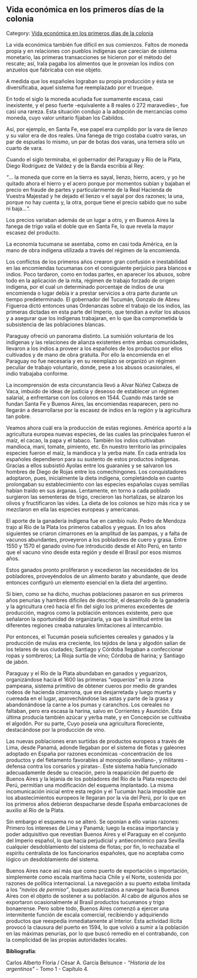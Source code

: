 ## Vida económica en los primeros días de la colonia

Category: [Vida económica en los primeros días de la colonia](http://descubrircorrientes.com.ar/2012/index.php/3211-historia-desde-el-origen-hasta-1814/tierra-argentina-1492-1588/el-adelantado-juan-ortiz-de-zarate/vida-social-y-economica/vida-economica-en-los-primeros-dias-de-la-colonia)

La vida económica también fue difícil en sus comienzos. Faltos de moneda propia y en relaciones con pueblos indígenas que carecían de sistema monetario, las primeras transacciones se hicieron por el método del rescate; así, Irala pagaba los alimentos que le proveían los indios con anzuelos que fabricaba con ese objeto.

A medida que los españoles lograban su propia producción y ésta se diversificaba, aquel sistema fue reemplazado por el trueque.

En todo el siglo la moneda acuñada fue sumamente escasa, casi inexistente, y el peso fuerte -equivalente a 8 reales ó 272 maravedíes-, fue casi una rareza. Esta situación condujo a la adopción de mercancías como moneda, cuyo valor unitario fijaban los Cabildos.

Así, por ejemplo, en Santa Fe, ese papel era cumplido por la vara de lienzo y su valor era de dos reales. Una fanega de trigo costaba cuatro varas, un par de espuelas lo mismo, un par de botas dos varas, una ternera sólo un cuarto de vara.

Cuando el siglo terminaba, el gobernador del Paraguay y Río de la Plata, Diego Rodríguez de Valdez y de la Banda escribía al Rey:

_“_... la moneda que corre en la tierra es sayal, lienzo, hierro, acero, y yo he quitado ahora el hierro y el acero porque por momentos subían y bajaban el precio en fraude de partes y particularmente de la Real Hacienda de Vuestra Majestad y he dejado el lienzo v el sayal por dos razones; la una, porque no hay cuenta y, la otra, porque tiene el precio sabido que no sube ni baja..._”._

Los precios variaban además de un lugar a otro, y en Buenos Aires la fanega de trigo valía el doble que en Santa Fe, lo que revela la mayor escasez del producto.

La economía tucumana se asentaba, como en casi toda América, en la mano de obra indígena utilizada a través del régimen de la encomienda.

Los conflictos de los primeros años crearon gran confusión e inestabilidad en las encomiendas tucumanas con el consiguiente perjuicio para blancos e indios. Poco tardaron, como en todas partes, en aparecer los abusos, sobre todo en la aplicación de la mita, régimen de trabajo forzado de origen indígena, por el cual un determinado porcentaje de indios de una encomienda o lugar debía ir a prestar servicios a otra parte durante un tiempo predeterminado. El gobernador del Tucumán, Gonzalo de Abreu Figueroa dictó entonces unas Ordenanzas sobre el trabajo de los indios, las primeras dictadas en esta parte del Imperio, que tendían a evitar los abusos y a asegurar que los indígenas trabajaran, en lo que iba comprometida la subsistencia de las poblaciones blancas.

Paraguay ofreció un panorama distinto. La sumisión voluntaria de los indígenas y las relaciones de alianza existentes entre ambas comunidades, llevaron a los indios a proveer a los españoles de los productos por ellos cultivados y de mano de obra gratuita. Por ello la encomienda en el Paraguay no fue necesaria y en su reemplazo se organizó un régimen peculiar de trabajo voluntario, donde, pese a los abusos ocasionales, el indio trabajaba conforme.

La incomprensión de esta circunstancia llevó a Alvar Núñez Cabeza de Vaca, imbuido de ideas de justicia y deseoso de establecer un régimen salarial, a enfrentarse con los colonos en 1544. Cuando más tarde se fundan Santa Fe y Buenos Aires, las encomiendas reaparecen, pero no llegarán a desarrollarse por la escasez de indios en la región y la agricultura tan pobre.

Veamos ahora cuál era la producción de estas regiones. América aportó a la agricultura europea nuevas especies, de las cuales las principales fueron el maíz, el cacao, la papa y el tabaco. También los indios cultivaban mandioca, maní, tomate, pimiento, etc. En nuestro territorio las principales especies fueron el maíz, la mandioca y la yerba mate. En cada entrada los españoles dependieron para su sustento de estos productos indígenas. Gracias a ellos subsistió Ayolas entre los guaraníes y se salvaron los hombres de Diego de Rojas entre los comechingones. Los conquistadores adoptaron, pues, inicialmente la dieta indígena, completándola en cuanto prolongaban su establecimiento con las especies españolas cuyas semillas habían traído en sus árganas. Lentamente, en torno a cada poblado surgieron las sementeras de trigo, crecieron las hortalizas, se alzaron los olivos y fructificaron las vides. La dieta de los colonos se hizo más rica y se mezclaron en ella las especies europeas y americanas.

El aporte de la ganadería indígena fue en cambio nulo. Pedro de Mendoza trajo al Río de la Plata los primeros caballos y yeguas. En los años siguientes se criaron cimarrones en la amplitud de las pampas, y a falta de vacunos abundantes, proveyeron a los pobladores de cuero y grasa. Entre 1550 y 1570 el ganado ovino fue introducido desde el Alto Perú, en tanto que el vacuno vino desde esta región y desde el Brasil por esos mismos años.

Estos ganados pronto proliferaron y excedieron las necesidades de los pobladores, proveyéndolos de un alimento barato y abundante, que desde entonces configuró un elemento esencial en la dieta del argentino.

Si bien, como se ha dicho, muchas poblaciones pasaron en sus primeros años penurias y hambres difíciles de describir, el desarrollo de la ganadería y la agricultura creó hacia el fin del siglo los primeros excedentes de producción, magros como la población entonces existente, pero que señalaron la oportunidad de organizarla, ya que la similitud entre las diferentes regiones creaba naturales limitaciones al intercambio.

Por entonces, el Tucumán poseía suficientes cereales y ganados y la producción de mulas era creciente, los tejidos de lana y algodón salían de los telares de sus ciudades; Santiago y Córdoba llegaban a confeccionar ropas y sombreros; La Rioja surtía de vino; Córdoba de harina; y Santiago de jabón.

Paraguay y el Río de la Plata abundaban en ganados y yeguarizos, organizándose hacia el 1600 las primeras _“vaquerías”_ en la zona pampeana, sistema primitivo de obtener cueros por medio de grandes rodeos de hacienda cimarrona, que era desjarretada y luego muerta y cuereada en el lugar, aprovechándose las astas y parte de la grasa y abandonándose la carne a los pumas y caranchos. Los cereales no faltaban, pero era escasa la harina, salvo en Corrientes y Asunción. Esta última producía también azúcar y yerba mate, y en Concepción se cultivaba el algodón. Por su parte, Cuyo poseía una agricultura floreciente, destacándose por la producción de vino.

Las nuevas poblaciones eran surtidas de productos europeos a través de Lima, desde Panamá, adonde llegaban por el sistema de flotas y galeones adoptado en España por razones económicas -concentración de los productos y del fletamento favorables al monopolio sevillano-, y militares -defensa contra los corsarios y piratas-. Este sistema había funcionado adecuadamente desde su creación, pero la reaparición del puerto de Buenos Aires y la lejanía de los pobladores del Río de la Plata respecto del Perú, permitían una modificación del esquema implantado. La misma incomunicación inicial entre esta región y el Tucumán hacía imposible que los abastecimientos europeos le llegaran por la vía del Perú, por lo que en los primeros años debieron despacharse desde España embarcaciones de auxilio al Río de la Plata.

Sin embargo el esquema no se alteró. Se oponían a ello varias razones: Primero los intereses de Lima y Panamá; luego la escasa importancia y poder adquisitivo que revestían Buenos Aires y el Paraguay en el conjunto del Imperio español, lo que hacía perjudicial y antieconómico para Sevilla cualquier desdoblamiento del sistema de flotas; por fin, lo rechazaba el espíritu centralista de los funcionarios españoles, que no aceptaba como lógico un desdoblamiento del sistema.

Buenos Aires nace así más que como puerto de exportación o importación, simplemente como escala marítima hacia Chile y el Norte, sostenida por razones de política internacional. La navegación a su puerto estaba limitada a los _“navíos de permiso”_, buques autorizados a navegar hacia Buenos Aires con el objeto de sostener a su población. Al cabo de algunos años se exportaron ocasionalmente al Brasil productos tucumanos y trigo bonaerense. Pero sobre todo, Buenos Aires comenzó a ejercer una intermitente función de escala comercial, recibiendo y adquiriendo productos que reexpedía inmediatamente al Interior. Esta actividad ilícita provocó la clausura del puerto en 1594, lo que volvió a sumir a la población en las máximas penurias, por lo que buscó remedio en el contrabando, con la complicidad de las propias autoridades locales.

**Bibliografía**:

Carlos Alberto Floria / César A. García Belsunce - _“Historia de los argentinos”_ - Tomo 1 - Capítulo 4.